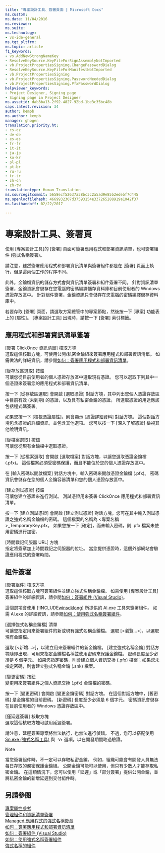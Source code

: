 ```yaml
---
title: "專案設計工具、簽署頁面 | Microsoft Docs"
ms.custom: 
ms.date: 11/04/2016
ms.reviewer: 
ms.suite: 
ms.technology:
- vs-ide-general
ms.tgt_pltfrm: 
ms.topic: article
f1_keywords:
- vs.AddNewStrongNameKey
- ResolveKeySource.KeyFileForSignAssemblyNotImported
- vb.ProjectPropertiesSigning.ChangePasswordDialog
- ResolveKeySource.KeyFileForManifestNotImported
- vb.ProjectPropertiesSigning
- vb.ProjectPropertiesSigning.PasswordNeededDialog
- vb.ProjectPropertiesSigning.PfxPasswordDialog
helpviewer_keywords:
- Project Designer, Signing page
- Signing page in Project Designer
ms.assetid: dab3ba13-2f92-4827-92bd-1be3c35bc48b
caps.latest.revision: 34
author: kempb
ms.author: kempb
manager: ghogen
translation.priority.ht:
- cs-cz
- de-de
- es-es
- fr-fr
- it-it
- ja-jp
- ko-kr
- pl-pl
- pt-br
- ru-ru
- tr-tr
- zh-cn
- zh-tw
translationtype: Human Translation
ms.sourcegitcommit: 5658ecf52637a38bc3c2a5ad9e85b2edebf7d445
ms.openlocfilehash: 4669932307d37593154e337265288919a1042f37
ms.lasthandoff: 02/22/2017

---
```

# <a name="signing-page-project-designer"></a>專案設計工具、簽署頁
使用 [專案設計工具]的 [簽署] 頁面可簽署應用程式和部署資訊清單，也可簽署組件 (強式名稱簽署)。  
  
 請注意，雖然簽署應用程式和部署資訊清單與簽署組件都是在 [簽署] 頁面上執行，但是這兩個工作的程序不同。  
  
 此外，金鑰檔資訊的儲存方式會與資訊清單簽署和組件簽署不同。 針對資訊清單簽署，金鑰資訊會儲存在您電腦的密碼編譯儲存資料庫和目前使用者的 Windows 憑證存放區中。 針對組件簽署，金鑰資訊只會儲存在您電腦的密碼編譯儲存資料庫中。  
  
 若要存取 [簽署] 頁面，請選取方案總管中的專案節點，然後按一下 [專案] 功能表上的 [屬性]。 [專案設計工具] 出現時，請按一下 [簽署] 索引標籤。  
  
## <a name="application-and-deployment-manifest-signing"></a>應用程式和部署資訊清單簽署  
 [簽署 ClickOnce 資訊清單] 核取方塊  
 選取這個核取方塊，可使用公開/私密金鑰組來簽署應用程式和部署資訊清單。 如需做法的詳細資訊，請參閱[如何：簽署應用程式和部署資訊清單](../../ide/how-to-sign-application-and-deployment-manifests.md)。  
  
 [從存放區選取] 按鈕  
 可讓您從目前使用者的個人憑證存放區中選取現有憑證。 您可以選取下列其中一個憑證來簽署您的應用程式和部署資訊清單。  
  
 按一下 [從存放區選取] 會開啟 [選取憑證] 對話方塊，其中列出您個人憑證存放區中目前有效 (未到期) 的憑證，以及具有私密金鑰的憑證。 所選取憑證的用途應該包括程式碼簽署。  
  
 如果您按一下 [檢視憑證屬性]，則會顯示 [憑證詳細資料] 對話方塊。 這個對話方塊包含憑證的詳細資訊，並包含其他選項。 您可以按一下 [深入了解憑證] 檢視其他說明資訊。  
  
 [從檔案選取] 按鈕  
 可讓您從現有金鑰檔中選取憑證。  
  
 按一下 [從檔案選取] 會開啟 [選取檔案] 對話方塊，以讓您選取憑證金鑰檔 (.pfx)。 這個檔案必須受密碼保護，而且不能位於您的個人憑證存放區中。  
  
 在 [輸入密碼以開啟檔案] 對話方塊中，輸入密碼來開啟憑證金鑰檔 (.pfx)。 密碼資訊會儲存在您的個人金鑰容器清單和您的個人憑證存放區中。  
  
 [建立測試憑證] 按鈕  
 可讓您建立憑證來進行測試。 測試憑證用來簽署 ClickOnce 應用程式和部署資訊清單。  
  
 按一下 [建立測試憑證] 會開啟 [建立測試憑證] 對話方塊，您可在其中輸入測試憑證之強式名稱金鑰檔的密碼。 這個檔案的名稱為 <專案名稱>_TemporaryKey.pfx。 如果您按一下 [確定]，而未輸入密碼，則 .pfx 檔案未使用密碼進行加密。  
  
 [時間戳記伺服器 URL] 方塊  
 指定將簽章加上時間戳記之伺服器的位址。 當您提供憑證時，這個外部網站會驗證應用程式的簽署時間。  
  
## <a name="assembly-signing"></a>組件簽署  
 [簽署組件] 核取方塊  
 選取這個核取方塊可簽署組件並建立強式名稱金鑰檔。 如需使用 [專案設計工具] 簽署組件的詳細資訊，請參閱[如何：簽署組件 (Visual Studio)](http://msdn.microsoft.com/en-us/f468a7d3-234c-4353-924d-8e0ae5896564)。  
  
 這個選項會使用 [!INCLUDE[winsdklong](../../deployment/includes/winsdklong_md.md)] 所提供的 Al.exe 工具來簽署組件。 如需 Al.exe 的詳細資訊，請參閱[如何：使用強式名稱簽署組件](http://msdn.microsoft.com/Library/2c30799a-a826-46b4-a25d-c584027a6c67)。  
  
 [選擇強式名稱金鑰檔] 清單  
 可讓您指定用來簽署組件的新或現有強式名稱金鑰檔。 選取 [\<瀏覽...>]，以選取現有金鑰檔。  
  
 選取 [\<新增...>]，以建立用來簽署組件的新金鑰檔。 [建立強式名稱金鑰] 對話方塊隨即出現，可用來指定金鑰檔名稱並使用密碼來保護金鑰檔。 密碼長度至少必須是 6 個字元。 如果您指定密碼，則會建立個人資訊交換 (.pfx) 檔案；如果您未指定密碼，則會建立強式名稱金鑰 (.snk) 檔案。  
  
 [變更密碼] 按鈕  
 變更用來簽署組件之個人資訊交換 (.pfx) 金鑰檔的密碼。  
  
 按一下 [變更密碼] 會開啟 [變更金鑰密碼] 對話方塊。 在這個對話方塊中，[舊密碼] 是金鑰檔的目前密碼。 [新密碼] 長度至少必須是 6 個字元。 密碼資訊會儲存在目前使用者的 Windows 憑證存放區中。  
  
 [僅延遲簽署] 核取方塊  
 選取這個核取方塊可啟用延遲簽署。  
  
 請注意，延遲簽署專案將無法執行，也無法進行偵錯。 不過，您可以搭配使用 [Sn.exe (強式名稱工具)](http://msdn.microsoft.com/Library/c1d2b532-1b8e-4c7a-8ac5-53b801135ec6) 與 `-Vr` 選項，以在開發期間略過驗證。  
  
> [!NOTE]
>  當您簽署組件時，不一定可以存取私密金鑰。 例如，組織可能會有開發人員無法每日存取的嚴密保護金鑰組。 公開金鑰可能可以使用，但只有少數人才能存取私密金鑰。 在這類情況下，您可以使用「延遲」或「部分簽署」提供公開金鑰，並將私密金鑰的新增延遲到交付組件時。  
  
## <a name="see-also"></a>另請參閱  
 [專案屬性參考](../../ide/reference/project-properties-reference.md)   
 [管理組件和資訊清單簽署](../../ide/managing-assembly-and-manifest-signing.md)   
 [Managed 應用程式的強式名稱簽章](http://msdn.microsoft.com/en-us/5fef3490-c519-4363-94fd-8b1ad260dab5)   
 [如何：簽署應用程式和部署資訊清單](../../ide/how-to-sign-application-and-deployment-manifests.md)   
 [如何：簽署組件 (Visual Studio)](http://msdn.microsoft.com/en-us/f468a7d3-234c-4353-924d-8e0ae5896564)   
 [如何：使用強式名稱簽署組件](http://msdn.microsoft.com/Library/2c30799a-a826-46b4-a25d-c584027a6c67)   
 [強式名稱的組件](http://msdn.microsoft.com/Library/d4a80263-f3e0-4d81-9b61-f0cbeae3797b)
